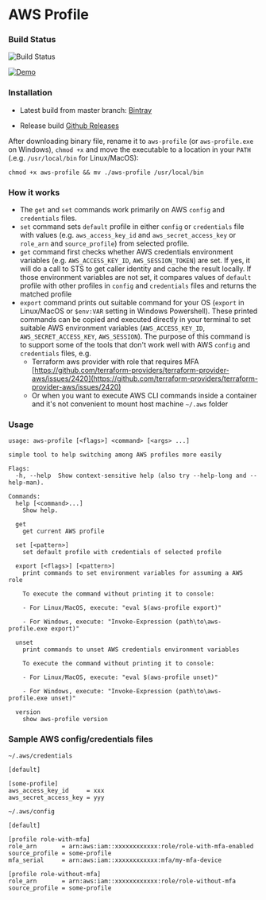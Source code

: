 # AWS Profile

### Build Status
![Build Status](https://github.com/hpcsc/aws-profile/workflows/Pipeline/badge.svg)

[![Demo](https://github.com/hpcsc/aws-profile/raw/master/aws-profile.gif)](https://github.com/hpcsc/aws-profile/raw/master/aws-profile.gif)

### Installation

- Latest build from master branch: [Bintray](https://dl.bintray.com/hpcsc/aws-profile)

- Release build [Github Releases](https://github.com/hpcsc/aws-profile/releases)

After downloading binary file, rename it to `aws-profile` (or `aws-profile.exe` on Windows), `chmod +x` and move the executable to a location in your `PATH` (.e.g. `/usr/local/bin` for Linux/MacOS):

```
chmod +x aws-profile && mv ./aws-profile /usr/local/bin
```

### How it works

- The `get` and `set` commands work primarily on AWS `config` and `credentials` files.
- `set` command sets `default` profile in either `config` or `credentials` file with values (e.g. `aws_access_key_id` and `aws_secret_access_key` or `role_arn` and `source_profile`) from selected profile.
- `get` command first checks whether AWS credentials environment variables (e.g. `AWS_ACCESS_KEY_ID`, `AWS_SESSION_TOKEN`) are set. If yes, it will do a call to STS to get caller identity and cache the result locally. If those environment variables are not set, it compares values of `default` profile with other profiles in `config` and `credentials` files and returns the matched profile
- `export` command prints out suitable command for your OS (`export` in Linux/MacOS or `$env:VAR` setting in Windows Powershell). These printed commands can be copied and executed directly in your terminal to set suitable AWS environment variables (`AWS_ACCESS_KEY_ID`, `AWS_SECRET_ACCESS_KEY`, `AWS_SESSION`). The purpose of this command is to support some of the tools that don't work well with AWS `config` and `credentials` files, e.g.
    - Terraform aws provider with role that requires MFA [https://github.com/terraform-providers/terraform-provider-aws/issues/2420](https://github.com/terraform-providers/terraform-provider-aws/issues/2420)
    - Or when you want to execute AWS CLI commands inside a container and it's not convenient to mount host machine `~/.aws` folder

### Usage

```
usage: aws-profile [<flags>] <command> [<args> ...]

simple tool to help switching among AWS profiles more easily

Flags:
  -h, --help  Show context-sensitive help (also try --help-long and --help-man).

Commands:
  help [<command>...]
    Show help.

  get
    get current AWS profile

  set [<pattern>]
    set default profile with credentials of selected profile

  export [<flags>] [<pattern>]
    print commands to set environment variables for assuming a AWS role

    To execute the command without printing it to console:

    - For Linux/MacOS, execute: "eval $(aws-profile export)"

    - For Windows, execute: "Invoke-Expression (path\to\aws-profile.exe export)"

  unset
    print commands to unset AWS credentials environment variables

    To execute the command without printing it to console:

    - For Linux/MacOS, execute: "eval $(aws-profile unset)"

    - For Windows, execute: "Invoke-Expression (path\to\aws-profile.exe unset)"

  version
    show aws-profile version
```

### Sample AWS config/credentials files

`~/.aws/credentials`

```
[default]

[some-profile]
aws_access_key_id     = xxx
aws_secret_access_key = yyy
```

`~/.aws/config`

```
[default]

[profile role-with-mfa]
role_arn       = arn:aws:iam::xxxxxxxxxxxx:role/role-with-mfa-enabled
source_profile = some-profile
mfa_serial     = arn:aws:iam::xxxxxxxxxxxx:mfa/my-mfa-device

[profile role-without-mfa]
role_arn       = arn:aws:iam::xxxxxxxxxxxx:role/role-without-mfa
source_profile = some-profile
```

